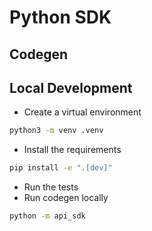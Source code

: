 # Python SDK

## Codegen

## Local Development

- Create a virtual environment

```bash
python3 -m venv .venv
```

- Install the requirements

```bash
pip install -e ".[dev]"
```

- Run the tests
- Run codegen locally

```bash
python -m api_sdk
```

